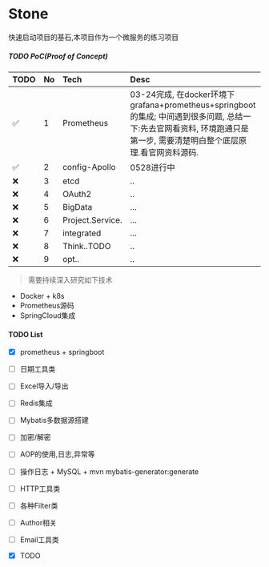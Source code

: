 # Stone
快速启动项目的基石,本项目作为一个微服务的练习项目

##### TODO PoC(Proof of Concept)
|TODO | No | Tech | Desc |
|:---|:---|:-----|:------|
|✅|1| Prometheus|03-24完成, 在docker环境下grafana+prometheus+springboot的集成; 中间遇到很多问题, 总结一下:先去官网看资料, 环境跑通只是第一步, 需要清楚明白整个底层原理.看官网资料源码.|
|✅|2| config-Apollo| 0528进行中|
|❌|3| etcd| ..|
|❌|4| OAuth2| ..|
|❌|5| BigData|...|
|❌|6| Project.Service.|...|
|❌|7| integrated|...|
|❌|8| Think..TODO|..|
|❌|9| opt..|..|


> 需要持续深入研究如下技术
- Docker + k8s
- Prometheus源码
- SpringCloud集成

#### TODO List
- [x] prometheus + springboot
- [ ] 日期工具类
- [ ] Excel导入/导出
- [ ] Redis集成
- [ ] Mybatis多数据源搭建
- [ ] 加密/解密
- [ ] AOP的使用,日志,异常等
- [ ] 操作日志 + MySQL + mvn mybatis-generator:generate
- [ ] HTTP工具类
- [ ] 各种Filter类
- [ ] Author相关
- [ ] Email工具类
- [x] TODO

